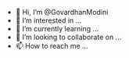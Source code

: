 - 👋 Hi, I’m @GovardhanModini
- 👀 I’m interested in ...
- 🌱 I’m currently learning ...
- 💞️ I’m looking to collaborate on ...
- 📫 How to reach me ...

<!---
GovardhanModini/GovardhanModini is a ✨ special ✨ repository because its `README.md` (this file) appears on your GitHub profile.
You can click the Preview link to take a look at your changes.
--->
